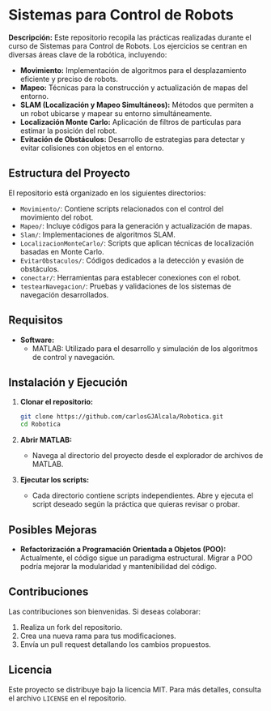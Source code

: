 # Sistemas para Control de Robots

**Descripción:**
Este repositorio recopila las prácticas realizadas durante el curso de Sistemas para Control de Robots. Los ejercicios se centran en diversas áreas clave de la robótica, incluyendo:

- **Movimiento:** Implementación de algoritmos para el desplazamiento eficiente y preciso de robots.
- **Mapeo:** Técnicas para la construcción y actualización de mapas del entorno.
- **SLAM (Localización y Mapeo Simultáneos):** Métodos que permiten a un robot ubicarse y mapear su entorno simultáneamente.
- **Localización Monte Carlo:** Aplicación de filtros de partículas para estimar la posición del robot.
- **Evitación de Obstáculos:** Desarrollo de estrategias para detectar y evitar colisiones con objetos en el entorno.

## Estructura del Proyecto

El repositorio está organizado en los siguientes directorios:

- `Movimiento/`: Contiene scripts relacionados con el control del movimiento del robot.
- `Mapeo/`: Incluye códigos para la generación y actualización de mapas.
- `Slam/`: Implementaciones de algoritmos SLAM.
- `LocalizacionMonteCarlo/`: Scripts que aplican técnicas de localización basadas en Monte Carlo.
- `EvitarObstaculos/`: Códigos dedicados a la detección y evasión de obstáculos.
- `conectar/`: Herramientas para establecer conexiones con el robot.
- `testearNavegacion/`: Pruebas y validaciones de los sistemas de navegación desarrollados.

## Requisitos

- **Software:**
  - MATLAB: Utilizado para el desarrollo y simulación de los algoritmos de control y navegación.

## Instalación y Ejecución

1. **Clonar el repositorio:**

   ```bash
   git clone https://github.com/carlosGJAlcala/Robotica.git
   cd Robotica
   ```

2. **Abrir MATLAB:**
   - Navega al directorio del proyecto desde el explorador de archivos de MATLAB.

3. **Ejecutar los scripts:**
   - Cada directorio contiene scripts independientes. Abre y ejecuta el script deseado según la práctica que quieras revisar o probar.

## Posibles Mejoras

- **Refactorización a Programación Orientada a Objetos (POO):** Actualmente, el código sigue un paradigma estructural. Migrar a POO podría mejorar la modularidad y mantenibilidad del código.

## Contribuciones

Las contribuciones son bienvenidas. Si deseas colaborar:

1. Realiza un fork del repositorio.
2. Crea una nueva rama para tus modificaciones.
3. Envía un pull request detallando los cambios propuestos.

## Licencia

Este proyecto se distribuye bajo la licencia MIT. Para más detalles, consulta el archivo `LICENSE` en el repositorio.

